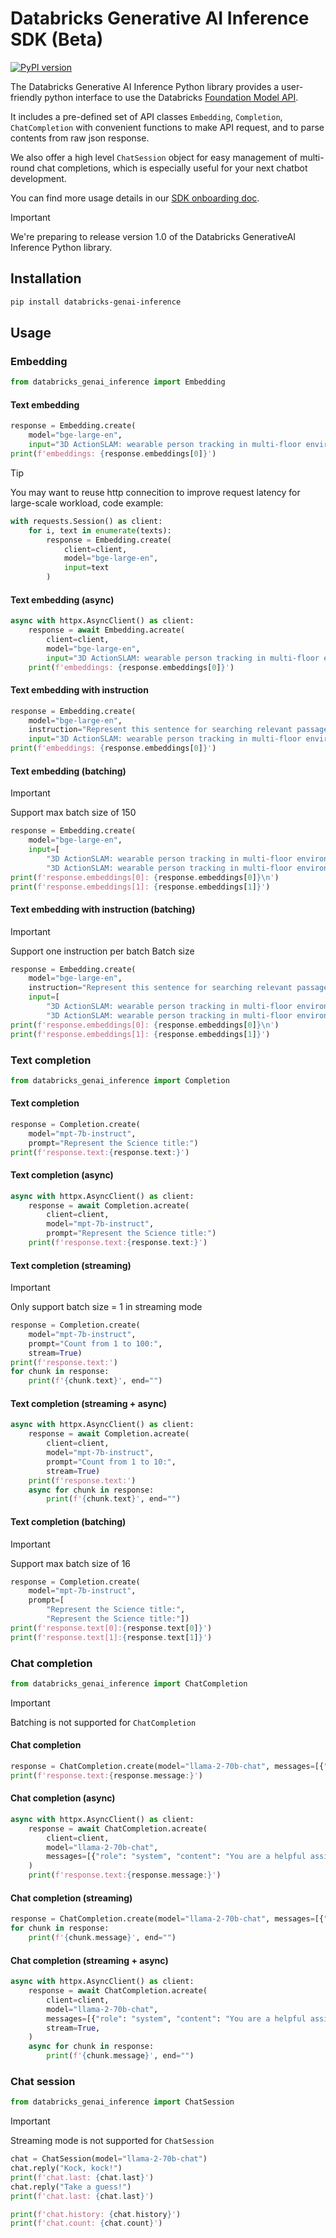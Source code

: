 # Databricks Generative AI Inference SDK (Beta)

[![PyPI version](https://img.shields.io/pypi/v/databricks-genai-inference.svg)](https://pypi.org/project/databricks-genai-inference/)

The Databricks Generative AI Inference Python library provides a user-friendly python interface to use the Databricks [Foundation Model API](https://docs.databricks.com/en/machine-learning/foundation-models/api-reference.html). 

It includes a pre-defined set of API classes `Embedding`, `Completion`, `ChatCompletion` with convenient functions to make API request, and to parse contents from raw json response. 

We also offer a high level `ChatSession` object for easy management of multi-round chat completions, which is especially useful for your next chatbot development.

You can find more usage details in our [SDK onboarding doc](https://docs.databricks.com/en/machine-learning/foundation-models/query-foundation-model-apis.html).

> [!IMPORTANT]  
> We're preparing to release version 1.0 of the Databricks GenerativeAI Inference Python library.

## Installation

```sh
pip install databricks-genai-inference
```

## Usage

### Embedding

```python
from databricks_genai_inference import Embedding
```

#### Text embedding

```python
response = Embedding.create(
    model="bge-large-en", 
    input="3D ActionSLAM: wearable person tracking in multi-floor environments")
print(f'embeddings: {response.embeddings[0]}')
```

> [!TIP]  
> You may want to reuse http connecition to improve request latency for large-scale workload, code example:

```python
with requests.Session() as client:
    for i, text in enumerate(texts):
        response = Embedding.create(
            client=client,
            model="bge-large-en",
            input=text
        )
```

#### Text embedding (async)

```python
async with httpx.AsyncClient() as client:
    response = await Embedding.acreate(
        client=client,
        model="bge-large-en", 
        input="3D ActionSLAM: wearable person tracking in multi-floor environments")
    print(f'embeddings: {response.embeddings[0]}')
```

#### Text embedding with instruction

```python
response = Embedding.create(
    model="bge-large-en", 
    instruction="Represent this sentence for searching relevant passages:", 
    input="3D ActionSLAM: wearable person tracking in multi-floor environments")
print(f'embeddings: {response.embeddings[0]}')
```

#### Text embedding (batching)

> [!IMPORTANT]  
> Support max batch size of 150

```python
response = Embedding.create(
    model="bge-large-en", 
    input=[
        "3D ActionSLAM: wearable person tracking in multi-floor environments",
        "3D ActionSLAM: wearable person tracking in multi-floor environments"])
print(f'response.embeddings[0]: {response.embeddings[0]}\n')
print(f'response.embeddings[1]: {response.embeddings[1]}')
```

#### Text embedding with instruction (batching)

> [!IMPORTANT]  
> Support one instruction per batch 
> Batch size

```python
response = Embedding.create(
    model="bge-large-en", 
    instruction="Represent this sentence for searching relevant passages:",
    input=[
        "3D ActionSLAM: wearable person tracking in multi-floor environments",
        "3D ActionSLAM: wearable person tracking in multi-floor environments"])
print(f'response.embeddings[0]: {response.embeddings[0]}\n')
print(f'response.embeddings[1]: {response.embeddings[1]}')
```

### Text completion

```python
from databricks_genai_inference import Completion
```

#### Text completion

```python
response = Completion.create(
    model="mpt-7b-instruct",
    prompt="Represent the Science title:")
print(f'response.text:{response.text:}')

```

#### Text completion (async)

```python
async with httpx.AsyncClient() as client:
    response = await Completion.acreate(
        client=client,
        model="mpt-7b-instruct",
        prompt="Represent the Science title:")
    print(f'response.text:{response.text:}')

```

#### Text completion (streaming)

> [!IMPORTANT]  
> Only support batch size = 1 in streaming mode

```python
response = Completion.create(
    model="mpt-7b-instruct", 
    prompt="Count from 1 to 100:",
    stream=True)
print(f'response.text:')
for chunk in response:
    print(f'{chunk.text}', end="")
```

#### Text completion (streaming + async)

```python
async with httpx.AsyncClient() as client:
    response = await Completion.acreate(
        client=client,
        model="mpt-7b-instruct", 
        prompt="Count from 1 to 10:",
        stream=True)
    print(f'response.text:')
    async for chunk in response:
        print(f'{chunk.text}', end="")

```


#### Text completion (batching)

> [!IMPORTANT]  
> Support max batch size of 16

```python
response = Completion.create(
    model="mpt-7b-instruct", 
    prompt=[
        "Represent the Science title:", 
        "Represent the Science title:"])
print(f'response.text[0]:{response.text[0]}')
print(f'response.text[1]:{response.text[1]}')
```

### Chat completion

```python
from databricks_genai_inference import ChatCompletion
```

> [!IMPORTANT]  
> Batching is not supported for `ChatCompletion`

#### Chat completion

```python
response = ChatCompletion.create(model="llama-2-70b-chat", messages=[{"role": "system", "content": "You are a helpful assistant."},{"role": "user", "content": "Knock knock."}])
print(f'response.text:{response.message:}')
```

#### Chat completion (async)

```python
async with httpx.AsyncClient() as client:
    response = await ChatCompletion.acreate(
        client=client,
        model="llama-2-70b-chat",
        messages=[{"role": "system", "content": "You are a helpful assistant."},{"role": "user", "content": "Knock knock."}],
    )
    print(f'response.text:{response.message:}')
```

#### Chat completion (streaming)

```python
response = ChatCompletion.create(model="llama-2-70b-chat", messages=[{"role": "system", "content": "You are a helpful assistant."},{"role": "user", "content": "Count from 1 to 30, add one emoji after each number"}], stream=True)
for chunk in response:
    print(f'{chunk.message}', end="")
```

#### Chat completion (streaming + async)

```python
async with httpx.AsyncClient() as client:
    response = await ChatCompletion.acreate(
        client=client,
        model="llama-2-70b-chat",
        messages=[{"role": "system", "content": "You are a helpful assistant."},{"role": "user", "content": "Count from 1 to 30, add one emoji after each number"}],
        stream=True,
    )
    async for chunk in response:
        print(f'{chunk.message}', end="")
```

### Chat session

```python
from databricks_genai_inference import ChatSession
```

> [!IMPORTANT]  
> Streaming mode is not supported for `ChatSession`

```python
chat = ChatSession(model="llama-2-70b-chat")
chat.reply("Kock, kock!")
print(f'chat.last: {chat.last}')
chat.reply("Take a guess!")
print(f'chat.last: {chat.last}')

print(f'chat.history: {chat.history}')
print(f'chat.count: {chat.count}')
```

